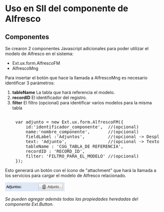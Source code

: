 # Uso en SII del componente de Alfresco

## Componentes

Se crearon 2 componentes Javascript adicionales para poder utilizar el modelo de Alfresco en el sistema:

- Ext.ux.form.AlfrescoFM
- AlfrescoMng

Para insertar el botón que hace la llamada a AlfrescoMng es necesario identificar 3 parámetros:

1. **tableName** La tabla que hará referencia el modelo.
2. **recordID** El identificador del registro.
3. **filter** El filtro (opcional) para identificar varios modelos para la misma tabla

<pre>   
    var adjunto = new Ext.ux.form.AlfrescoFM({
        id:'identificador_componente',  //(opcional)
        name:'nombre_componente',       //(opcional)
        fieldLabel :'Adjuntos',         //(opcional -> Despliega la etiqueta del comoponente. Si no se define, aparece solo el botón)
        text: 'Adjunto',                //(opcional -> Texto del botón)
        tableName : 'CGG_TABLA_DE REFERENCIA',
        recordID : 'RECORD_ID',
        filter: 'FILTRO_PARA_EL_MODELO' //(opcional)
    });
</pre>

Esto generará un botón con el ícono de "attachment" que hará la llamada a los servicios para cargar el modelo de Alfresco relacionado.

![alt tag](./botonAlfresco.png)

*Se pueden agregar además todas las propiedades heredadas del componente Ext.Button.*